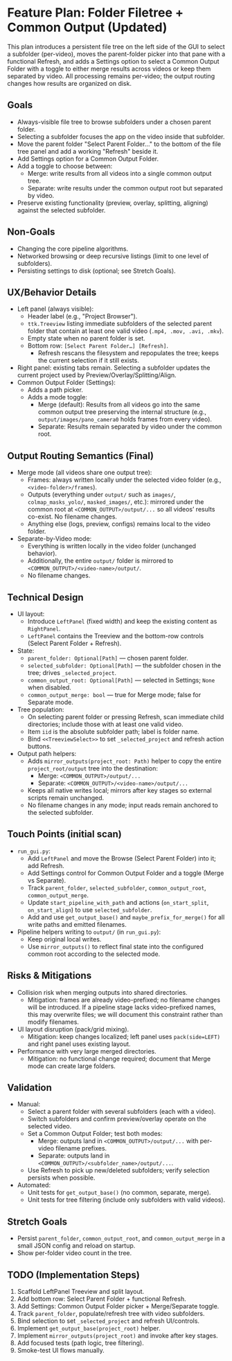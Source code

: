 # Feature Plan: Folder Filetree + Common Output (Updated)

This plan introduces a persistent file tree on the left side of the GUI to select a subfolder (per-video), moves the parent-folder picker into that pane with a functional Refresh, and adds a Settings option to select a Common Output Folder with a toggle to either merge results across videos or keep them separated by video. All processing remains per-video; the output routing changes how results are organized on disk.

## Goals
- Always-visible file tree to browse subfolders under a chosen parent folder.
- Selecting a subfolder focuses the app on the video inside that subfolder.
- Move the parent folder "Select Parent Folder…" to the bottom of the file tree panel and add a working "Refresh" beside it.
- Add Settings option for a Common Output Folder.
- Add a toggle to choose between:
  - Merge: write results from all videos into a single common output tree.
  - Separate: write results under the common output root but separated by video.
- Preserve existing functionality (preview, overlay, splitting, aligning) against the selected subfolder.

## Non-Goals
- Changing the core pipeline algorithms.
- Networked browsing or deep recursive listings (limit to one level of subfolders).
- Persisting settings to disk (optional; see Stretch Goals).

## UX/Behavior Details
- Left panel (always visible):
  - Header label (e.g., "Project Browser").
  - `ttk.Treeview` listing immediate subfolders of the selected parent folder that contain at least one valid video (`.mp4, .mov, .avi, .mkv`).
  - Empty state when no parent folder is set.
  - Bottom row: `[Select Parent Folder…] [Refresh]`.
    - Refresh rescans the filesystem and repopulates the tree; keeps the current selection if it still exists.
- Right panel: existing tabs remain. Selecting a subfolder updates the current project used by Preview/Overlay/Splitting/Align.
- Common Output Folder (Settings):
  - Adds a path picker.
  - Adds a mode toggle:
    - Merge (default): Results from all videos go into the same common output tree preserving the internal structure (e.g., `output/images/pano_camera0` holds frames from every video).
    - Separate: Results remain separated by video under the common root.

## Output Routing Semantics (Final)
- Merge mode (all videos share one output tree):
  - Frames: always written locally under the selected video folder (e.g., `<video-folder>/frames`).
  - Outputs (everything under `output/` such as `images/`, `colmap_masks_yolo/`, `masked_images/`, etc.): mirrored under the common root at `<COMMON_OUTPUT>/output/...` so all videos’ results co-exist. No filename changes.
  - Anything else (logs, preview, configs) remains local to the video folder.
- Separate-by-Video mode:
  - Everything is written locally in the video folder (unchanged behavior).
  - Additionally, the entire `output/` folder is mirrored to `<COMMON_OUTPUT>/<video-name>/output/`.
  - No filename changes.

## Technical Design
- UI layout:
  - Introduce `LeftPanel` (fixed width) and keep the existing content as `RightPanel`.
  - `LeftPanel` contains the Treeview and the bottom-row controls (Select Parent Folder + Refresh).
- State:
  - `parent_folder: Optional[Path]` — chosen parent folder.
  - `selected_subfolder: Optional[Path]` — the subfolder chosen in the tree; drives `_selected_project`.
  - `common_output_root: Optional[Path]` — selected in Settings; `None` when disabled.
  - `common_output_merge: bool` — true for Merge mode; false for Separate mode.
- Tree population:
  - On selecting parent folder or pressing Refresh, scan immediate child directories; include those with at least one valid video.
  - Item `iid` is the absolute subfolder path; label is folder name.
  - Bind `<<TreeviewSelect>>` to set `_selected_project` and refresh action buttons.
- Output path helpers:
  - Adds `mirror_outputs(project_root: Path)` helper to copy the entire `project_root/output` tree into the destination:
    - Merge: `<COMMON_OUTPUT>/output/...`
    - Separate: `<COMMON_OUTPUT>/<video-name>/output/...`
  - Keeps all native writes local; mirrors after key stages so external scripts remain unchanged.
  - No filename changes in any mode; input reads remain anchored to the selected subfolder.

## Touch Points (initial scan)
- `run_gui.py`:
  - Add `LeftPanel` and move the Browse (Select Parent Folder) into it; add Refresh.
  - Add Settings control for Common Output Folder and a toggle (Merge vs Separate).
  - Track `parent_folder`, `selected_subfolder`, `common_output_root`, `common_output_merge`.
  - Update `start_pipeline_with_path` and actions (`on_start_split`, `on_start_align`) to use `selected_subfolder`.
  - Add and use `get_output_base()` and `maybe_prefix_for_merge()` for all write paths and emitted filenames.
- Pipeline helpers writing to `output/` (in `run_gui.py`):
  - Keep original local writes.
  - Use `mirror_outputs()` to reflect final state into the configured common root according to the selected mode.

## Risks & Mitigations
- Collision risk when merging outputs into shared directories.
  - Mitigation: frames are already video-prefixed; no filename changes will be introduced. If a pipeline stage lacks video-prefixed names, this may overwrite files; we will document this constraint rather than modify filenames.
- UI layout disruption (pack/grid mixing).
  - Mitigation: keep changes localized; left panel uses `pack(side=LEFT)` and right panel uses existing layout.
- Performance with very large merged directories.
  - Mitigation: no functional change required; document that Merge mode can create large folders.

## Validation
- Manual:
  - Select a parent folder with several subfolders (each with a video).
  - Switch subfolders and confirm preview/overlay operate on the selected video.
  - Set a Common Output Folder; test both modes:
    - Merge: outputs land in `<COMMON_OUTPUT>/output/...` with per-video filename prefixes.
    - Separate: outputs land in `<COMMON_OUTPUT>/<subfolder_name>/output/...`.
  - Use Refresh to pick up new/deleted subfolders; verify selection persists when possible.
- Automated:
  - Unit tests for `get_output_base()` (no common, separate, merge).
  - Unit tests for tree filtering (include only subfolders with valid videos).

## Stretch Goals
- Persist `parent_folder`, `common_output_root`, and `common_output_merge` in a small JSON config and reload on startup.
- Show per-folder video count in the tree.

## TODO (Implementation Steps)
1. Scaffold LeftPanel Treeview and split layout.
2. Add bottom row: Select Parent Folder + functional Refresh.
3. Add Settings: Common Output Folder picker + Merge/Separate toggle.
4. Track `parent_folder`, populate/refresh tree with video subfolders.
5. Bind selection to set `_selected_project` and refresh UI/controls.
6. Implement `get_output_base(project_root)` helper.
7. Implement `mirror_outputs(project_root)` and invoke after key stages.
8. Add focused tests (path logic, tree filtering).
9. Smoke-test UI flows manually.
